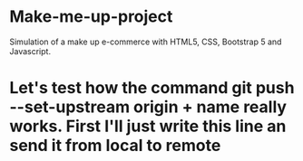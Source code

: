 # Make-me-up-project
 Simulation of a make up e-commerce with HTML5, CSS, Bootstrap 5 and Javascript.

# Let's test how the command git push --set-upstream origin + name really works. First I'll just write this line an send it from local to remote
